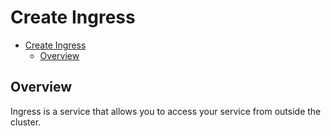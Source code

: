 # Create Ingress

<!-- TOC -->

- [Create Ingress](#create-ingress)
  - [Overview](#overview)

<!-- /TOC -->

## Overview

Ingress is a service that allows you to access your service from outside the cluster.

